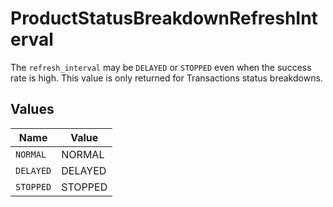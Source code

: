 # ProductStatusBreakdownRefreshInterval

The `refresh_interval` may be `DELAYED` or `STOPPED` even when the success rate is high. This value is only returned for Transactions status breakdowns.


## Values

| Name      | Value     |
| --------- | --------- |
| `NORMAL`  | NORMAL    |
| `DELAYED` | DELAYED   |
| `STOPPED` | STOPPED   |